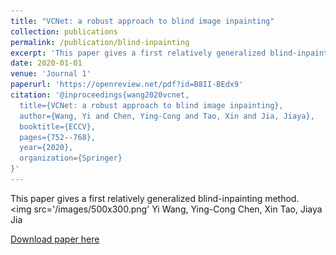 ```yaml
---
title: "VCNet: a robust approach to blind image inpainting"
collection: publications
permalink: /publication/blind-inpainting
excerpt: 'This paper gives a first relatively generalized blind-inpainting method.<br/><img src='/images/500x300.png''
date: 2020-01-01
venue: 'Journal 1'
paperurl: 'https://openreview.net/pdf?id=B8II-BEdx9'
citation: '@inproceedings{wang2020vcnet,
  title={VCNet: a robust approach to blind image inpainting},
  author={Wang, Yi and Chen, Ying-Cong and Tao, Xin and Jia, Jiaya},
  booktitle={ECCV},
  pages={752--768},
  year={2020},
  organization={Springer}
}'
---
```

This paper gives a first relatively generalized blind-inpainting method.<br/><img src='/images/500x300.png'
Yi Wang, Ying-Cong Chen, Xin Tao, Jiaya Jia

[Download paper here](https://openreview.net/pdf?id=B8II-BEdx9)